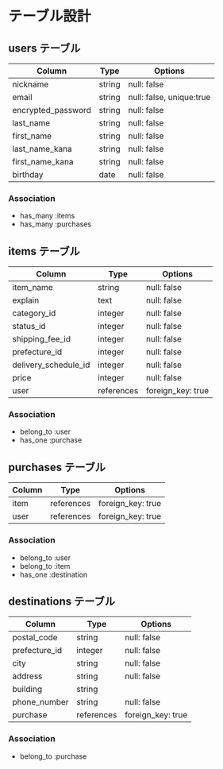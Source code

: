 # テーブル設計

## users テーブル

| Column              | Type    | Options     |
| --------            | ------  | ----------- |
| nickname            | string  | null: false |
| email               | string  | null: false, unique:true |
| encrypted_password  | string  | null: false |
| last_name           | string  | null: false |
| first_name          | string  | null: false |
| last_name_kana      | string  | null: false |
| first_name_kana     | string  | null: false |
| birthday            | date    | null: false |

### Association

- has_many :items
- has_many :purchases


## items テーブル

| Column                | Type          | Options     |
| --------              | ------        | ----------- |
| item_name             | string        | null: false |
| explain               | text          | null: false |
| category_id           | integer       | null: false |
| status_id             | integer       | null: false |
| shipping_fee_id       | integer       | null: false |
| prefecture_id         | integer       | null: false |
| delivery_schedule_id  | integer       | null: false |
| price                 | integer       | null: false |
| user                  | references    | foreign_key: true |


### Association

- belong_to :user
- has_one :purchase


## purchases テーブル

| Column           | Type       | Options     |
| ------           | ---------- | ----------- |
| item             | references | foreign_key: true |
| user             | references | foreign_key: true |

### Association
- belong_to :user
- belong_to :item
- has_one :destination

## destinations テーブル

| Column           | Type       | Options     |
| ------           | ---------- | ----------- |
| postal_code      | string     | null: false |
| prefecture_id    | integer    | null: false |
| city             | string     | null: false |
| address          | string     | null: false |
| building         | string     |             |
| phone_number     | string     | null: false |
| purchase         | references | foreign_key: true |


### Association
- belong_to :purchase